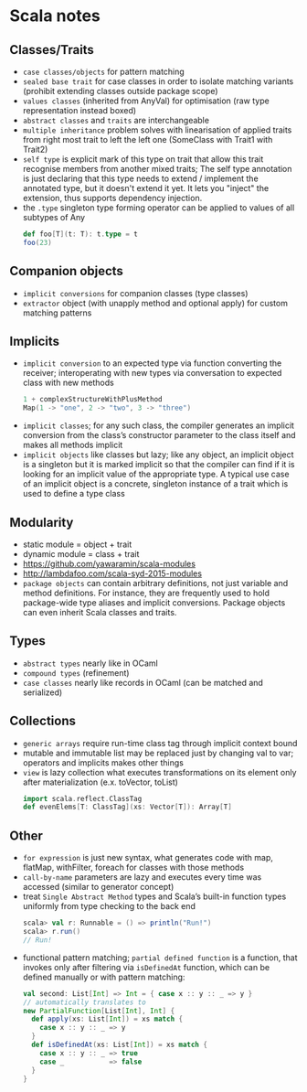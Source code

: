 # Scala notes

## Classes/Traits
- `case classes/objects` for pattern matching
- `sealed base trait` for case classes in order to isolate matching variants (prohibit extending classes outside package scope)
- `values classes` (inherited from AnyVal) for optimisation (raw type representation instead boxed)
- `abstract classes` and `traits` are interchangeable
- `multiple inheritance` problem solves with linearisation of applied traits from right most trait to left the left one (SomeClass with Trait1 with Trait2)
- `self type` is explicit mark of this type on trait that allow this trait recognise members from another mixed traits; The self type annotation is just declaring that this type needs to extend / implement the annotated type, but it doesn't extend it yet. It lets you "inject" the extension, thus supports dependency injection.
- the `.type` singleton type forming operator can be applied to values of all subtypes of Any
  ```scala
  def foo[T](t: T): t.type = t
  foo(23)
  ```

## Companion objects
- `implicit conversions` for companion classes (type classes)
- `extractor` object (with unapply method and optional apply) for custom matching patterns

## Implicits
- `implicit conversion` to an expected type via function
converting the receiver; interoperating with new types via conversation to expected class with new methods
  ```scala
  1 + complexStructureWithPlusMethod
  Map(1 -> "one", 2 -> "two", 3 -> "three")
  ```
- `implicit classes`; for any such class, the compiler generates an implicit conversion from the class’s constructor parameter to the class itself and makes all methods implicit
- `implicit objects` like classes but lazy; like any object, an implicit object is a singleton but it is marked implicit so that the compiler can find if it is looking for an implicit value of the appropriate type. A typical use case of an implicit object is a concrete, singleton instance of a trait which is used to define a type class

## Modularity
- static module = object + trait
- dynamic module = class + trait
- https://github.com/yawaramin/scala-modules
- http://lambdafoo.com/scala-syd-2015-modules
- `package objects` can contain arbitrary definitions, not just variable and method definitions. For instance, they are frequently used to hold package-wide type aliases and implicit conversions. Package objects can even inherit Scala classes and traits.

## Types
- `abstract types` nearly like in OCaml
- `compound types` (refinement)
- `case classes` nearly like records in OCaml (can be matched and serialized)

## Collections
- `generic arrays` require run-time class tag through implicit context bound
- mutable and immutable list may be replaced just by changing val to var; operators and implicits makes other things
- `view` is lazy collection what executes transformations on its element only after materialization (e.x. toVector, toList)
    ```scala
    import scala.reflect.ClassTag
    def evenElems[T: ClassTag](xs: Vector[T]): Array[T]
    ```
## Other
- `for expression` is just new syntax, what generates code with map, flatMap, withFilter, foreach for classes with those methods
- `call-by-name` parameters are lazy and executes every time was accessed (similar to generator concept)
- treat `Single Abstract Method` types and Scala’s built-in function types uniformly from type checking to the back end
  ```scala
  scala> val r: Runnable = () => println("Run!")
  scala> r.run()
  // Run!
  ```
- functional pattern matching; `partial defined function` is a function, that invokes only after filtering via `isDefinedAt` function, which can be defined manually or with pattern matching:
  ```scala
  val second: List[Int] => Int = { case x :: y :: _ => y }
  // automatically translates to
  new PartialFunction[List[Int], Int] {
    def apply(xs: List[Int]) = xs match {
      case x :: y :: _ => y
    }
    def isDefinedAt(xs: List[Int]) = xs match {
      case x :: y :: _ => true
      case _           => false
    }
  }
  ```
